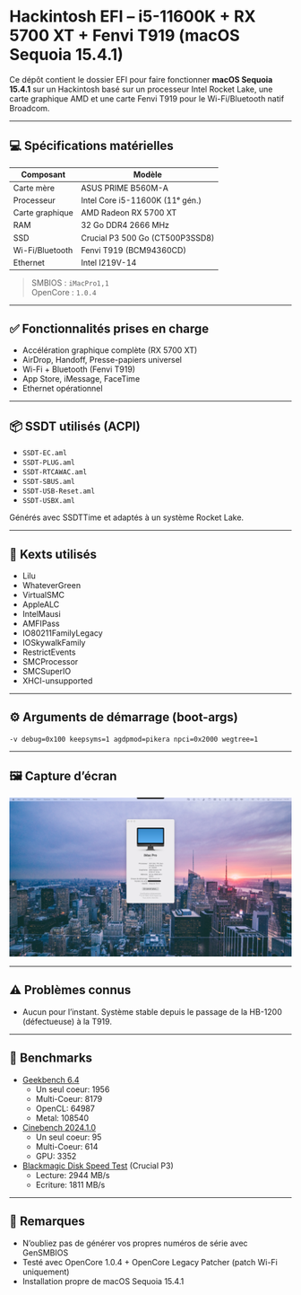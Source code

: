 # Hackintosh EFI – i5-11600K + RX 5700 XT + Fenvi T919 (macOS Sequoia 15.4.1)

Ce dépôt contient le dossier EFI pour faire fonctionner **macOS Sequoia 15.4.1** sur un Hackintosh basé sur un processeur Intel Rocket Lake, une carte graphique AMD et une carte Fenvi T919 pour le Wi-Fi/Bluetooth natif Broadcom.

---

## 💻 Spécifications matérielles

| Composant         | Modèle                           |
|-------------------|----------------------------------|
| Carte mère        | ASUS PRIME B560M-A               |
| Processeur        | Intel Core i5-11600K (11ᵉ gén.)  |
| Carte graphique   | AMD Radeon RX 5700 XT            |
| RAM               | 32 Go DDR4 2666 MHz              |
| SSD               | Crucial P3 500 Go (CT500P3SSD8)  |
| Wi-Fi/Bluetooth   | Fenvi T919 (BCM94360CD)          |
| Ethernet          | Intel I219V-14                   |

> SMBIOS : `iMacPro1,1`  
> OpenCore : `1.0.4`

---

## ✅ Fonctionnalités prises en charge

- Accélération graphique complète (RX 5700 XT)
- AirDrop, Handoff, Presse-papiers universel
- Wi-Fi + Bluetooth (Fenvi T919)
- App Store, iMessage, FaceTime
- Ethernet opérationnel

---

## 📦 SSDT utilisés (ACPI)

- `SSDT-EC.aml`
- `SSDT-PLUG.aml`
- `SSDT-RTCAWAC.aml`
- `SSDT-SBUS.aml`
- `SSDT-USB-Reset.aml`
- `SSDT-USBX.aml`

Générés avec SSDTTime et adaptés à un système Rocket Lake.

---

## 🧩 Kexts utilisés

- Lilu  
- WhateverGreen  
- VirtualSMC  
- AppleALC  
- IntelMausi   
- AMFIPass  
- IO80211FamilyLegacy  
- IOSkywalkFamily  
- RestrictEvents  
- SMCProcessor  
- SMCSuperIO 
- XHCI-unsupported

---

## ⚙️ Arguments de démarrage (boot-args)

```
-v debug=0x100 keepsyms=1 agdpmod=pikera npci=0x2000 wegtree=1
```

---

## 🖼️ Capture d’écran

![macOS Desktop](https://github.com/fabienmillet/Hackintosh-EFI-i5-11600K-RX5700XT/blob/main/screenshot.png?raw=true)

---

## ⚠️ Problèmes connus

- Aucun pour l’instant. Système stable depuis le passage de la HB-1200 (défectueuse) à la T919.

---

## 🚀 Benchmarks

* [Geekbench 6.4](https://www.geekbench.com/)
  * Un seul coeur: 1956
  * Multi-Coeur: 8179
  * OpenCL: 64987
  * Metal: 108540
* [Cinebench 2024.1.0](https://www.maxon.net/en/cinebench)
  * Un seul coeur: 95
  * Multi-Coeur: 614
  * GPU: 3352
* [Blackmagic Disk Speed Test](https://apps.apple.com/us/app/blackmagic-disk-speed-test/id425264550) (Crucial P3)
  * Lecture: 2944 MB/s
  * Ecriture: 1811 MB/s

---

## 📄 Remarques

- N’oubliez pas de générer vos propres numéros de série avec GenSMBIOS
- Testé avec OpenCore 1.0.4 + OpenCore Legacy Patcher (patch Wi-Fi uniquement)
- Installation propre de macOS Sequoia 15.4.1
